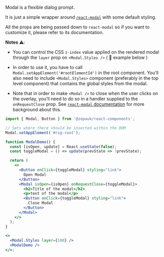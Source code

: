 Modal is a flexible dialog prompt.

It is just a simple wrapper around [`react-modal`](http://reactcommunity.org/react-modal/) with some default styling.

All the props are being passed down to `react-modal` so if you want to customize it, please refer to its documentation.

**Notes ⚠️**:

- You can control the CSS `z-index` value applied on the rendered modal through the `layer` prop on `<Modal.Styles />` ( 👀 example below )

- In order to use it, you have to call `Modal.setAppElement('#rootElementId')` in the root component. You'll also need to include `<Modal.Styles>` component (preferably in the top level component) that contains the global styles from the modal.

- Note that in order to make `<Modal />` to close when the user clicks on the overlay, you'll need to do so in a handler supplied to the `onRequestClose` prop. See [`react-modal` documentation](http://reactcommunity.org/react-modal/examples/on_request_close.html) for more background about this.

```jsx
import { Modal, Button } from '@zopauk/react-components';

// Sets where there should be inserted within the DOM
Modal.setAppElement('#rsg-root');

function ModalDemo() {
  const [isOpen, update] = React.useState(false);
  const toggleModal = () => update(prevState => !prevState);

  return (
    <>
      <Button onClick={toggleModal} styling="link">
        Open Modal
      </Button>
      <Modal isOpen={isOpen} onRequestClose={toggleModal}>
        <h2>Title of the modal</h2>
        <p>text of the modal</p>
        <Button onClick={toggleModal} styling="link">
          Close Modal
        </Button>
      </Modal>
    </>
  );
}

<>
  <Modal.Styles layer={100} />
  <ModalDemo />
</>;
```
